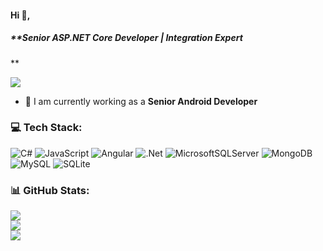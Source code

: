 #### Hi 👋,
##### **Senior ASP.NET Core Developer | Integration Expert
**

[![](https://visitcount.itsvg.in/api?id=brendasmith8&icon=0&color=0)](https://visitcount.itsvg.in)

- 🔭 I am currently working as a **Senior Android Developer**

### 💻 Tech Stack:
![C#](https://img.shields.io/badge/c%23-%23239120.svg?style=flat&logo=c-sharp&logoColor=white) ![JavaScript](https://img.shields.io/badge/javascript-%23323330.svg?style=flat&logo=javascript&logoColor=%23F7DF1E) ![Angular](https://img.shields.io/badge/angular-%23DD0031.svg?style=flat&logo=angular&logoColor=white) ![.Net](https://img.shields.io/badge/.NET-5C2D91?style=flat&logo=.net&logoColor=white) ![MicrosoftSQLServer](https://img.shields.io/badge/Microsoft%20SQL%20Sever-CC2927?style=flat&logo=microsoft%20sql%20server&logoColor=white) ![MongoDB](https://img.shields.io/badge/MongoDB-%234ea94b.svg?style=flat&logo=mongodb&logoColor=white) ![MySQL](https://img.shields.io/badge/mysql-%2300f.svg?style=flat&logo=mysql&logoColor=white) ![SQLite](https://img.shields.io/badge/sqlite-%2307405e.svg?style=flat&logo=sqlite&logoColor=white)
### 📊 GitHub Stats:
![](https://github-readme-stats.vercel.app/api?username=brendasmith8&theme=radical&hide_border=false&include_all_commits=false&count_private=false)<br/>
![](https://github-readme-streak-stats.herokuapp.com/?user=brendasmith8&theme=radical&hide_border=false)<br/>
![](https://github-readme-stats.vercel.app/api/top-langs/?username=brendasmith8&theme=radical&hide_border=false&include_all_commits=false&count_private=false&layout=compact)





